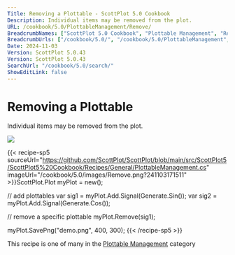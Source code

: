 ```yaml
---
Title: Removing a Plottable - ScottPlot 5.0 Cookbook
Description: Individual items may be removed from the plot.
URL: /cookbook/5.0/PlottableManagement/Remove/
BreadcrumbNames: ["ScottPlot 5.0 Cookbook", "Plottable Management", "Removing a Plottable"]
BreadcrumbUrls: ["/cookbook/5.0/", "/cookbook/5.0/PlottableManagement", "/cookbook/5.0/PlottableManagement/Remove"]
Date: 2024-11-03
Version: ScottPlot 5.0.43
Version: ScottPlot 5.0.43
SearchUrl: "/cookbook/5.0/search/"
ShowEditLink: false
---
```



<div class='d-flex align-items-center mt-5'>
<h1 class='me-2 text-dark my-0 border-0'>Removing a Plottable</h1>
</div>

Individual items may be removed from the plot.

[![](/cookbook/5.0/images/Remove.png?241103171511)](/cookbook/5.0/images/Remove.png?241103171511)

{{< recipe-sp5 sourceUrl="https://github.com/ScottPlot/ScottPlot/blob/main/src/ScottPlot5/ScottPlot5%20Cookbook/Recipes/General/PlottableManagement.cs" imageUrl="/cookbook/5.0/images/Remove.png?241103171511" >}}ScottPlot.Plot myPlot = new();

// add plottables
var sig1 = myPlot.Add.Signal(Generate.Sin());
var sig2 = myPlot.Add.Signal(Generate.Cos());

// remove a specific plottable
myPlot.Remove(sig1);

myPlot.SavePng("demo.png", 400, 300);
{{< /recipe-sp5 >}}

<div class='my-5 text-center'>This recipe is one of many in the <a href='/cookbook/5.0/PlottableManagement'>Plottable Management</a> category</div>


